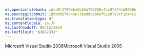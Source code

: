 ```yaml
---
ms.openlocfilehash: cdce0f37092ba6b10a759258c4dc073f4cb8966b
ms.sourcegitcommit: 1bb00d2f4343e73ae8d58668f02297a3cf10a4c1
ms.translationtype: HT
ms.contentlocale: ja-JP
ms.lasthandoff: 06/15/2019
ms.locfileid: "63877331"
---
```

<span data-ttu-id="a7d7e-101">Microsoft Visual Studio 2008</span><span class="sxs-lookup"><span data-stu-id="a7d7e-101">Microsoft Visual Studio 2008</span></span>
